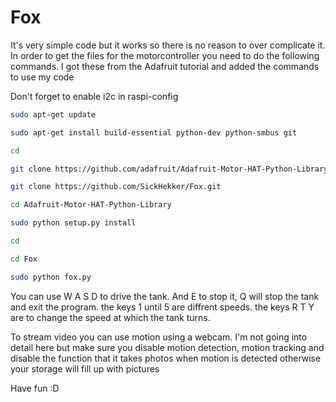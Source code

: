 # Fox

It's very simple code but it works so there is no reason to over complicate it.
In order to get the files for the motorcontroller you need to do the following commands.
I got these from the Adafruit tutorial and added the commands to use my code

Don't forget to enable i2c in raspi-config

```bash
sudo apt-get update

sudo apt-get install build-essential python-dev python-smbus git

cd

git clone https://github.com/adafruit/Adafruit-Motor-HAT-Python-Library.git

git clone https://github.com/SickHekker/Fox.git

cd Adafruit-Motor-HAT-Python-Library

sudo python setup.py install

cd

cd Fox

sudo python fox.py
```

You can use W A S D to drive the tank.
And E to stop it, Q will stop the tank and exit the program.
the keys 1 until 5 are diffrent speeds.
the keys R T Y are to change the speed at which the tank turns.

To stream video you can use motion using a webcam.
I'm not going into detail here but make sure you disable motion detection, motion tracking and disable the function that it takes photos when motion is detected otherwise your storage will fill up with pictures

Have fun :D
